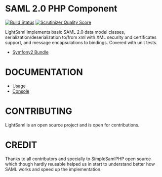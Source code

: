 SAML 2.0 PHP Component
======================

[![Build Status](https://travis-ci.org/aerialship/lightsaml.png)](https://travis-ci.org/aerialship/lightsaml)
[![Scrutinizer Quality Score](https://scrutinizer-ci.com/g/aerialship/lightsaml/badges/quality-score.png?s=bc6dc951b7ec67e23699ff28a35ccd98bf97415b)](https://scrutinizer-ci.com/g/aerialship/lightsaml/)


LightSaml Implements basic SAML 2.0 data model classes, serialization/deserialization to/from xml with XML security and
certificates support, and message encapsulations to bindings. Covered with unit tests.

* [Symfony2 Bundle](https://github.com/aerialship/SamlSPBundle)


DOCUMENTATION
=============

* [Usage](doc/index.md)
* [Console](doc/console.md)


CONTRIBUTING
============

LightSaml is an open source project and is open for contributions.


CREDIT
======

Thanks to all contributors and specially to SimpleSamlPHP open source which though hardly reusable helped us in
start to understand better how SAML works and speed up the implementation.
